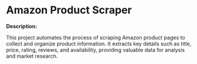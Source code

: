 # Amazon Product Scraper

**Description:**

This project automates the process of scraping Amazon product pages to collect and organize product information. It extracts key details such as title, price, rating, reviews, and availability, providing valuable data for analysis and market research.
